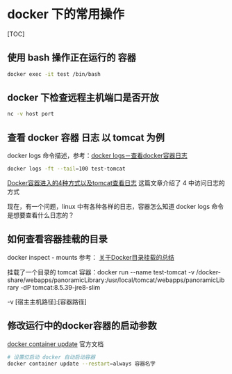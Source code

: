 # docker 下的常用操作

[TOC]

## 使用 bash 操作正在运行的 容器

```sh
docker exec -it test /bin/bash
```

## docker 下检查远程主机端口是否开放

```sh
nc -v host port
```

## 查看 docker 容器 日志 以 tomcat 为例

docker logs 命令描述，参考：[docker logs－查看docker容器日志][4.1]


```sh
docker logs -ft --tail=100 test-tomcat
```

[Docker容器进入的4种方式以及tomcat查看日志][4.2] 这篇文章介绍了 4 中访问日志的方式

现在，有一个问题，linux 中有各种各样的日志，容器怎么知道 docker logs 命令是想要查看什么日志的？

[4.1]:(https://www.cnblogs.com/gylhaut/p/9317843.html)
[4.2]:(http://www.cnblogs.com/gyadmin/p/7814256.html)

## 如何查看容器挂载的目录

docker inspect - mounts 参考： [关于Docker目录挂载的总结][5.1]

[5.1]:https://www.cnblogs.com/ivictor/p/4834864.html

挂载了一个目录的 tomcat 容器：docker run --name test-tomcat -v /docker-share/webapps/panoramicLibrary:/usr/local/tomcat/webapps/panoramicLibrary -dP tomcat:8.5.39-jre8-slim

-v [宿主主机路径]:[容器路径]

## 修改运行中的docker容器的启动参数

[docker container update](https://docs.docker.com/engine/reference/commandline/container_update/) 官方文档

```sh
# 设置位启动 docker 自动启动容器
docker container update --restart=always 容器名字
```
